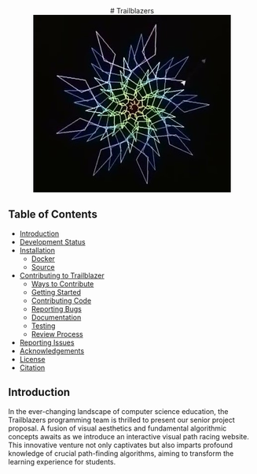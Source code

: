 <div align="center">
# Trailblazers
</div>
<div align="center">
    <img src="./banner.jpg" alt="Banner"/>
</div>

## Table of Contents
- [Introduction](#introduction)
- [Development Status](#development-status)
- [Installation](#installation)
    - [Docker](#docker)
    - [Source](#source)
- [Contributing to Trailblazer](#contributing-to-trailblazer)
    - [Ways to Contribute](#ways-to-contribute)
    - [Getting Started](#getting-started)
    - [Contributing Code](#contributing-code)
    - [Reporting Bugs](#reporting-bugs)
    - [Documentation](#documentation)
    - [Testing](#testing)
    - [Review Process](#review-process)
- [Reporting Issues](#reporting-issues)
- [Acknowledgements](#acknowledgments)
- [License](#license)
- [Citation](#citation)


## Introduction
In the ever-changing landscape of computer science education, the Trailblazers programming team is thrilled to present our senior project proposal. A fusion of visual aesthetics and fundamental algorithmic concepts awaits as we introduce an interactive visual path racing website. This innovative venture not only captivates but also imparts profound knowledge of crucial path-finding algorithms, aiming to transform the learning experience for students.
